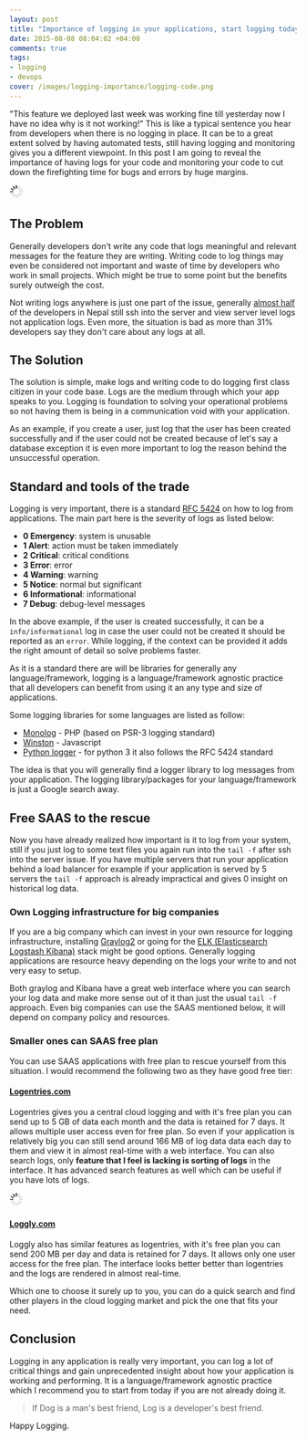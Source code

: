 ```yaml
---
layout: post
title: "Importance of logging in your applications, start logging today"
date: 2015-08-08 08:04:02 +04:00
comments: true
tags:
- logging
- devops
cover: /images/logging-importance/logging-code.png
---
```


"This feature we deployed last week was working fine till yesterday now I have no idea why is it not working!" This is like a typical sentence you hear from developers when there is no logging in place. It can be to a great extent solved by having automated tests, still having logging and monitoring gives you a different viewpoint. In this post I am going to reveal the importance of having logs for your code and monitoring your code to cut down the firefighting time for bugs and errors by huge margins.

<img class="center" src="/images/generic/loading.gif" data-echo="/images/logging-importance/logging-code.png" title="Code for logging success or failure" alt="Code for logging success or failure">
<!-- more -->

## The Problem

Generally developers don't write any code that logs meaningful and relevant messages for the feature they are writing. Writing code to log things may even be considered not important and waste of time by developers who work in small projects. Which might be true to some point but the benefits surely outweigh the cost.

Not writing logs anywhere is just one part of the issue, generally [almost half](http://bit.ly/sw-eng-np-pt3) of the developers in Nepal still ssh into the server and view server level logs not application logs. Even more, the situation is bad as more than 31% developers say they don't care about any logs at all.

## The Solution

The solution is simple, make logs and writing code to do logging first class citizen in your code base. Logs are the medium through which your app speaks to you. Logging is foundation to solving your operational problems so not having them is being in a communication void with your application.

As an example, if you create a user, just log that the user has been created successfully and if the user could not be created because of let's say a database exception it is even more important to log the reason behind the unsuccessful operation.

## Standard and tools of the trade

Logging is very important, there is a standard [RFC 5424](https://tools.ietf.org/html/rfc5424) on how to log from applications. The main part here is the severity of logs as listed below:

* **0 Emergency**: system is unusable
* **1 Alert**: action must be taken immediately
* **2 Critical**: critical conditions
* **3 Error**: error
* **4 Warning**: warning
* **5 Notice**: normal but significant
* **6 Informational**: informational
* **7 Debug**: debug-level messages

In the above example, if the user is created successfully, it can be a `info/informational` log in case the user could not be created it should be reported as an `error`. While logging, if the context can be provided it adds the right amount of detail so solve problems faster.

As it is a standard there are will be libraries for generally any language/framework, logging is a language/framework agnostic practice that all developers can benefit from using it an any type and size of applications.

Some logging libraries for some languages are listed as follow:

* [Monolog](https://github.com/Seldaek/monolog) - PHP (based on PSR-3 logging standard)
* [Winston](https://github.com/winstonjs/winston) - Javascript
* [Python logger](https://docs.python.org/3/howto/logging.html) - for python 3 it also follows the RFC 5424 standard

The idea is that you will generally find a logger library to log messages from your application. The logging library/packages for your language/framework is just a Google search away.

## Free SAAS to the rescue

Now you have already realized how important is it to log from your system, still if you just log to some text files you again run into the `tail -f` after ssh into the server issue. If you have multiple servers that run your application behind a load balancer for example if your application is served by 5 servers the `tail -f` approach is already impractical and gives 0 insight on historical log data.

### Own Logging infrastructure for big companies

If you are a big company which can invest in your own resource for logging infrastructure, installing [Graylog2](https://www.graylog.org/) or going for the [ELK (Elasticsearch Logstash Kibana)](https://www.elastic.co/products) stack might be good options. Generally logging applications are resource heavy depending on the logs your write to and not very easy to setup.

Both graylog and Kibana have a great web interface where you can search your log data and make more sense out of it than just the usual `tail -f` approach. Even big companies can use the SAAS mentioned below, it will depend on company policy and resources.

### Smaller ones can SAAS free plan

You can use SAAS applications with free plan to rescue yourself from this situation. I would recommend the following two as they have good free tier:

#### [Logentries.com](http://logentries.com)

Logentries gives you a central cloud logging and with it's free plan you can send up to 5 GB of data each month and the data is retained for 7 days. It allows multiple user access even for free plan. So even if your application is relatively big you can still send around 166 MB of log data data each day to them and view it in almost real-time with a web interface. You can also search logs, only **feature that I feel is lacking is sorting of logs** in the interface. It has advanced search features as well which can be useful if you have lots of logs.

<img class="center" src="/images/generic/loading.gif" data-echo="/images/logging-importance/logentries.png" title="Logging to logentries.com" alt="Logging to logentries.com">

#### [Loggly.com](http://loggly.com)

Loggly also has similar features as logentries, with it's free plan you can send 200 MB per day and data is retained for 7 days. It allows only one user access for the free plan. The interface looks better better than logentries and the logs are rendered in almost real-time.

Which one to choose it surely up to you, you can do a quick search and find other players in the cloud logging market and pick the one that fits your need.

## Conclusion

Logging in any application is really very important, you can log a lot of critical things and gain unprecedented insight about how your application is working and performing. It is a language/framework agnostic practice which I recommend you to start from today if you are not already doing it.

>If Dog is a man's best friend, Log is a developer's best friend.

Happy Logging.
